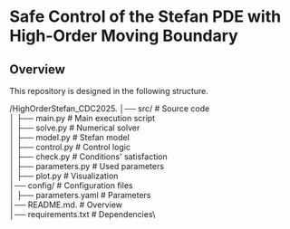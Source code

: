 # Safe Control of the Stefan PDE with High-Order Moving Boundary

## Overview
This repository is designed in the following structure.  

/HighOrderStefan_CDC2025. 
│── src/                # Source code\
│   ├── main.py         # Main execution script\
│   ├── solve.py        # Numerical solver\
│   ├── model.py        # Stefan model\
│   ├── control.py      # Control logic\
│   ├── check.py        # Conditions' satisfaction\
│   ├── parameters.py   # Used parameters\
│   ├── plot.py         # Visualization\
│── config/             # Configuration files\
│   ├── parameters.yaml # Parameters\
│── README.md.          # Overview\
│── requirements.txt    # Dependencies\
